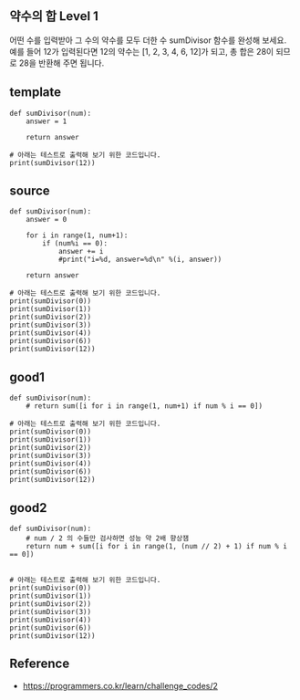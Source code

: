 ## 약수의 합 Level 1

어떤 수를 입력받아 그 수의 약수를 모두 더한 수 sumDivisor 함수를 완성해 보세요.  
예를 들어 12가 입력된다면 12의 약수는 [1, 2, 3, 4, 6, 12]가 되고, 총 합은 28이 되므로 28을 반환해 주면 됩니다.  


## template
```
def sumDivisor(num):
    answer = 1

    return answer

# 아래는 테스트로 출력해 보기 위한 코드입니다.
print(sumDivisor(12))
```

## source
```
def sumDivisor(num):
    answer = 0

    for i in range(1, num+1):
        if (num%i == 0):
            answer += i
            #print("i=%d, answer=%d\n" %(i, answer))

    return answer

# 아래는 테스트로 출력해 보기 위한 코드입니다.
print(sumDivisor(0))
print(sumDivisor(1))
print(sumDivisor(2))
print(sumDivisor(3))
print(sumDivisor(4))
print(sumDivisor(6))
print(sumDivisor(12))
```

## good1
```
def sumDivisor(num):
    # return sum([i for i in range(1, num+1) if num % i == 0])

# 아래는 테스트로 출력해 보기 위한 코드입니다.
print(sumDivisor(0))
print(sumDivisor(1))
print(sumDivisor(2))
print(sumDivisor(3))
print(sumDivisor(4))
print(sumDivisor(6))
print(sumDivisor(12))
```

## good2
```
def sumDivisor(num):
    # num / 2 의 수들만 검사하면 성능 약 2배 향상잼
    return num + sum([i for i in range(1, (num // 2) + 1) if num % i == 0])


# 아래는 테스트로 출력해 보기 위한 코드입니다.
print(sumDivisor(0))
print(sumDivisor(1))
print(sumDivisor(2))
print(sumDivisor(3))
print(sumDivisor(4))
print(sumDivisor(6))
print(sumDivisor(12))
```

## Reference
* https://programmers.co.kr/learn/challenge_codes/2
